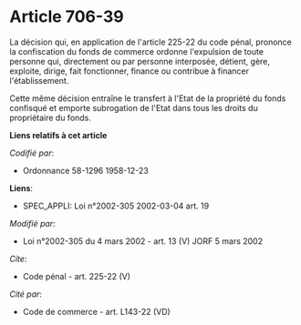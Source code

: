 # Article 706-39

La décision qui, en application de l'article 225-22 du code pénal, prononce la confiscation du fonds de commerce ordonne
l'expulsion de toute personne qui, directement ou par personne interposée, détient, gère, exploite, dirige, fait fonctionner,
finance ou contribue à financer l'établissement.

Cette même décision entraîne le transfert à l'Etat de la propriété du fonds confisqué et emporte subrogation de l'Etat dans
tous les droits du propriétaire du fonds.

**Liens relatifs à cet article**

_Codifié par_:

  - Ordonnance 58-1296 1958-12-23

**Liens**:

  - SPEC_APPLI: Loi n°2002-305 2002-03-04 art. 19

_Modifié par_:

  - Loi n°2002-305 du 4 mars 2002 - art. 13 (V) JORF 5 mars 2002

_Cite_:

  - Code pénal - art. 225-22 (V)

_Cité par_:

  - Code de commerce - art. L143-22 (VD)
